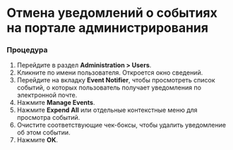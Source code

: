 # Отмена уведомлений о событиях на портале администрирования

### Процедура&#x20;

1. Перейдите в раздел **Administration > Users**.
2. Кликните по имени пользователя. Откроется окно сведений.
3. Перейдите на вкладку **Event Notifier**, чтобы просмотреть список событий, о которых пользователь получает уведомления по электронной почте.
4. Нажмите **Manage Events**.
5. Нажмите **Expend All** или отдельные контекстные меню для просмотра событий.
6. Очистите соответствующие чек-боксы, чтобы удалить уведомление об этом событии.
7. Нажмите **OK**.
